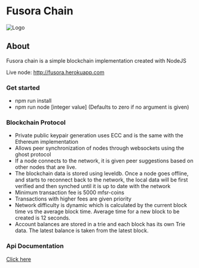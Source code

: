 # Fusora Chain
![Logo](https://res.cloudinary.com/depjh17m6/image/upload/c_scale,w_157/v1537890170/39026789_263502377804637_6055300130922299392_n_z6oq78.png)
## About
Fusora chain is a simple blockchain implementation created with NodeJS

Live node: http://fusora.herokuapp.com
### Get started
* npm run install
* npm run node [integer value] (Defaults to zero if no argument is given)
### Blockchain Protocol
* Private public keypair generation uses ECC and is the same with the Ethereum implementation
* Allows peer synchronization of nodes through websockets using the ghost protocol
* If a node connects to the network, it is given peer suggestions based on other nodes that are live.
* The blockchain data is stored using leveldb. Once a node goes offline, and starts to reconnect back to the network, the local data will be first verified and then synched until it is up to date with the network
* Minimum transaction fee is 5000 mfsr-coins
* Transactions with higher fees are given priority 
* Network difficulty is dynamic which is calculated by the current block time vs the average block time. Average time for a new block to be created is 12 seconds.
* Account balances are stored in a trie and each block has its own Trie data. The latest balance is taken from the latest block.
### Api Documentation
[Click here](./docs/API.md)
